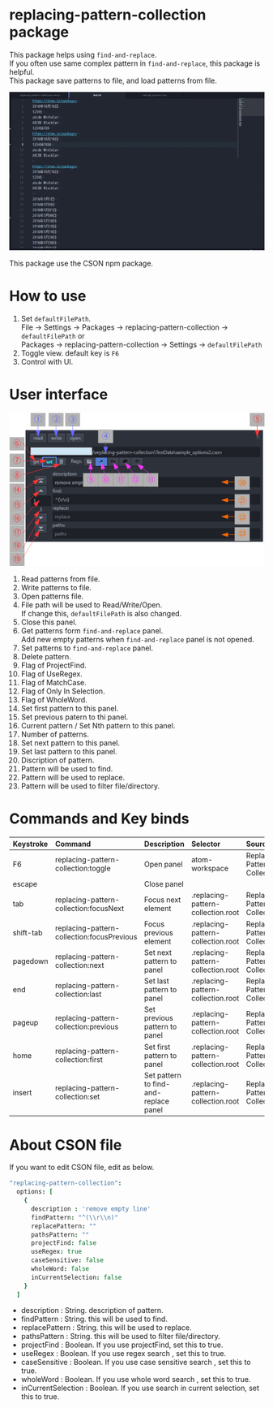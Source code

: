 # replacing-pattern-collection package

This package helps using `find-and-replace`.  
If you often use same complex pattern in `find-and-replace`, this package is helpful.  
This package save patterns to file, and load patterns from file.  

![demo](https://raw.githubusercontent.com/BlueSilverCat/replacing-pattern-collection/master/replacing-pattern-collection.gif?raw=true)

This package use the CSON npm package.

# How to use

1.  Set `defaultFilePath`.  
    File -> Settings -> Packages -> replacing-pattern-collection -> `defaultFilePath` or  
    Packages -> replacing-pattern-collection -> Settings -> `defaultFilePath`  
2.  Toggle view. default key is `F6`
3.  Control with UI.

# User interface

![User interface](https://raw.githubusercontent.com/BlueSilverCat/replacing-pattern-collection/master/user-interface.png?raw=true)

1.  Read patterns from file.
2.  Write patterns to file.
3.  Open patterns file.
4.  File path will be used to Read/Write/Open.  
    If change this, `defaultFilePath` is also changed.
5.  Close this panel.
6.  Get patterns form `find-and-replace` panel.  
    Add new empty patterns when `find-and-replace` panel is not opened.
7.  Set patterns to `find-and-replace` panel.
8.  Delete pattern.
9.  Flag of ProjectFind.
10. Flag of UseRegex.
11. Flag of MatchCase.
12. Flag of Only In Selection.
13. Flag of WholeWord.
14. Set first pattern to this panel.
15. Set previous patern to thi panel.
16. Current pattern / Set Nth pattern to this panel.
17. Number of patterns.
18. Set next pattern to this panel.
19. Set last pattern to this panel.
20. Discription of pattern.
21. Pattern will be used to find.
22. Pattern will be used to replace.
23. Pattern will be used to filter file/directory.

# Commands and Key binds

| Keystroke | Command                                    | Description                           | Selector                           | Source                       |
| :-------- | :----------------------------------------- | :------------------------------------ | :--------------------------------- | :--------------------------- |
| F6        | replacing-pattern-collection:toggle        | Open panel                            | atom-workspace                     | Replacing Pattern Collection |
| escape    |                                            | Close panel                           |                                    |                              |
| tab       | replacing-pattern-collection:focusNext     | Focus next element                    | .replacing-pattern-collection.root | Replacing Pattern Collection |
| shift-tab | replacing-pattern-collection:focusPrevious | Focus previous element                | .replacing-pattern-collection.root | Replacing Pattern Collection |
| pagedown  | replacing-pattern-collection:next          | Set next pattern to panel             | .replacing-pattern-collection.root | Replacing Pattern Collection |
| end       | replacing-pattern-collection:last          | Set last pattern to panel             | .replacing-pattern-collection.root | Replacing Pattern Collection |
| pageup    | replacing-pattern-collection:previous      | Set previous pattern to panel         | .replacing-pattern-collection.root | Replacing Pattern Collection |
| home      | replacing-pattern-collection:first         | Set first pattern to panel            | .replacing-pattern-collection.root | Replacing Pattern Collection |
| insert    | replacing-pattern-collection:set           | Set pattern to find-and-replace panel | .replacing-pattern-collection.root | Replacing Pattern Collection |

# About CSON file

If you want to edit CSON file, edit as below.  

```.coffee
"replacing-pattern-collection":
  options: [
    {
      description : 'remove empty line'
      findPattern: "^(\\r\\n)"
      replacePattern: ""
      pathsPattern: ""
      projectFind: false
      useRegex: true
      caseSensitive: false
      wholeWord: false
      inCurrentSelection: false
    }
  ]
```

-   description : String. description of pattern.
-   findPattern : String. this will be used to find.
-   replacePattern : String. this will be used to replace.
-   pathsPattern : String. this will be used to filter file/directory.
-   projectFind : Boolean. If you use projectFind, set this to true.
-   useRegex : Boolean.  If you use regex search , set this to true.
-   caseSensitive : Boolean. If you use case sensitive search , set this to true.
-   wholeWord : Boolean. If you use whole word search , set this to true.
-   inCurrentSelection : Boolean. If you use search in current selection, set this to true.
